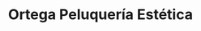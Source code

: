 ---
title: "Ortega Peluquería Estética"
url: /cehegin/ortega-peluqueria-estetica/
shop: peluquería
---